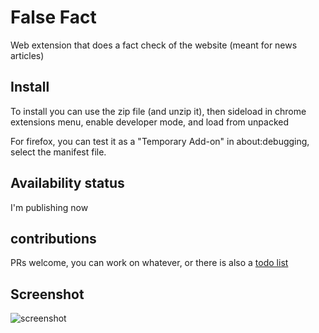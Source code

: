# False Fact

Web extension that does a fact check of the website (meant for news articles)

## Install

To install you can use the zip file (and unzip it), then sideload in chrome extensions menu, enable developer mode, and load from unpacked

For firefox, you can test it as a "Temporary Add-on" in about:debugging, select the manifest file.

## Availability status

I'm publishing now

## contributions

PRs welcome, you can work on whatever, or there is also a [todo list](TODO.md)

## Screenshot

![screenshot](https://hc-cdn.hel1.your-objectstorage.com/s/v3/2835160d8d227d3184c69be39685ae526e4535a3_image.png)

